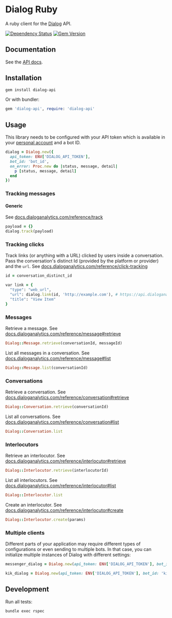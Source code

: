 # Dialog Ruby

A ruby client for the [Dialog](https://dialoganalytics.com) API.

[![Dependency Status](https://gemnasium.com/badges/github.com/dialoganalytics/dialog-node.svg)](https://gemnasium.com/github.com/dialoganalytics/dialog-node)
[![Gem Version](https://badge.fury.io/rb/dialog-api.svg)](https://badge.fury.io/rb/dialog-api)

## Documentation

See the [API docs](https://docs.dialoganalytics.com).

## Installation

```bash
gem install dialog-api
```

Or with bundler:

```ruby
gem 'dialog-api', require: 'dialog-api'
```

## Usage

This library needs to be configured with your API token which is available in your [personal account](http://app.dialoganalytics.com/users/edit) and a bot ID.

```ruby
dialog = Dialog.new({
  api_token: ENV['DIALOG_API_TOKEN'],
  bot_id: 'bot_id',
  on_error: Proc.new do |status, message, detail|
    p [status, message, detail]
  end
})
```

### Tracking messages

#### Generic

See [docs.dialoganalytics.com/reference/track](https://docs.dialoganalytics.com/reference/track)

```ruby
payload = {}
dialog.track(payload)
```

### Tracking clicks

Track links (or anything with a URL) clicked by users inside a conversation. Pass the conversation's distinct Id (provided by the platform or provider) and the `url`. See [docs.dialoganalytics.com/reference/click-tracking](https://docs.dialoganalytics.com/reference/click-tracking/)

```ruby
id = conversation_distinct_id

var link = {
  "type": "web_url",
  "url": dialog.link(id, 'http://example.com'), # https://api.dialoganalytics.com/v1/click/:id?url=http%3A%2F%2Fexample.com
  "title": "View Item"
}
```

### Messages

Retrieve a message. See [docs.dialoganalytics.com/reference/message#retrieve](https://docs.dialoganalytics.com/reference/message#retrieve)

```ruby
Dialog::Message.retrieve(conversationId, messageId)
```

List all messages in a conversation. See [docs.dialoganalytics.com/reference/message#list](https://docs.dialoganalytics.com/reference/message#list)

```ruby
Dialog::Message.list(conversationId)
```

### Conversations

Retrieve a conversation. See [docs.dialoganalytics.com/reference/conversation#retrieve](https://docs.dialoganalytics.com/reference/conversation#retrieve)

```ruby
Dialog::Conversation.retrieve(conversationId)
```

List all conversations. See [docs.dialoganalytics.com/reference/conversation#list](https://docs.dialoganalytics.com/reference/conversation#list)

```ruby
Dialog::Conversation.list
```

### Interlocutors

Retrieve an interlocutor. See [docs.dialoganalytics.com/reference/interlocutor#retrieve](https://docs.dialoganalytics.com/reference/interlocutor#retrieve)

```ruby
Dialog::Interlocutor.retrieve(interlocutorId)
```

List all interlocutors. See [docs.dialoganalytics.com/reference/interlocutor#list](https://docs.dialoganalytics.com/reference/interlocutor#list)

```ruby
Dialog::Interlocutor.list
```

Create an interlocutor. See [docs.dialoganalytics.com/reference/interlocutor#create](https://docs.dialoganalytics.com/reference/interlocutor#create)

```ruby
Dialog::Interlocutor.create(params)
```

### Multiple clients

Different parts of your application may require different types of configurations or even sending to multiple bots. In that case, you can initialize multiple instances of Dialog with different settings:

```ruby
messenger_dialog = Dialog.new(api_token: ENV['DIALOG_API_TOKEN'], bot_id: 'messenger_bot_id')

kik_dialog = Dialog.new(api_token: ENV['DIALOG_API_TOKEN'], bot_id: 'kik_bot_id')
```

## Development

Run all tests:

```bash
bundle exec rspec
```

